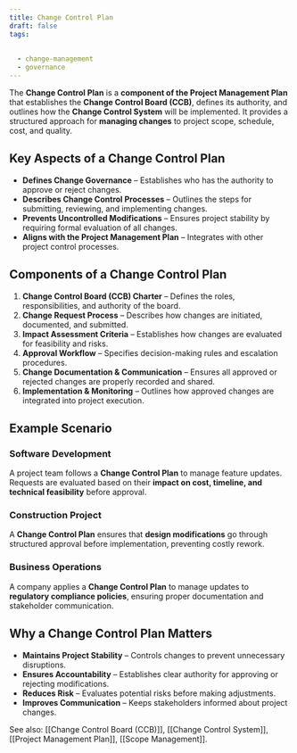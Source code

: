 ```yaml
---
title: Change Control Plan
draft: false
tags:
  
  
  - change-management
  - governance
---
```


The **Change Control Plan** is a **component of the Project Management Plan** that establishes the **Change Control Board (CCB)**, defines its authority, and outlines how the **Change Control System** will be implemented. It provides a structured approach for **managing changes** to project scope, schedule, cost, and quality.

## Key Aspects of a Change Control Plan
- **Defines Change Governance** – Establishes who has the authority to approve or reject changes.
- **Describes Change Control Processes** – Outlines the steps for submitting, reviewing, and implementing changes.
- **Prevents Uncontrolled Modifications** – Ensures project stability by requiring formal evaluation of all changes.
- **Aligns with the Project Management Plan** – Integrates with other project control processes.

## Components of a Change Control Plan
1. **Change Control Board (CCB) Charter** – Defines the roles, responsibilities, and authority of the board.
2. **Change Request Process** – Describes how changes are initiated, documented, and submitted.
3. **Impact Assessment Criteria** – Establishes how changes are evaluated for feasibility and risks.
4. **Approval Workflow** – Specifies decision-making rules and escalation procedures.
5. **Change Documentation & Communication** – Ensures all approved or rejected changes are properly recorded and shared.
6. **Implementation & Monitoring** – Outlines how approved changes are integrated into project execution.

## Example Scenario

### **Software Development**
A project team follows a **Change Control Plan** to manage feature updates. Requests are evaluated based on their **impact on cost, timeline, and technical feasibility** before approval.

### **Construction Project**
A **Change Control Plan** ensures that **design modifications** go through structured approval before implementation, preventing costly rework.

### **Business Operations**
A company applies a **Change Control Plan** to manage updates to **regulatory compliance policies**, ensuring proper documentation and stakeholder communication.

## Why a Change Control Plan Matters
- **Maintains Project Stability** – Controls changes to prevent unnecessary disruptions.
- **Ensures Accountability** – Establishes clear authority for approving or rejecting modifications.
- **Reduces Risk** – Evaluates potential risks before making adjustments.
- **Improves Communication** – Keeps stakeholders informed about project changes.

See also: [[Change Control Board (CCB)]], [[Change Control System]], [[Project Management Plan]], [[Scope Management]].

